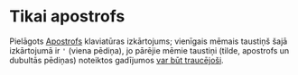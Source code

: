 Tikai apostrofs
===============

Pielāgots [Apostrofs](http://laacz.lv/apostrofs/) klaviatūras izkārtojums; vienīgais mēmais taustiņš šajā izkārtojumā ir `'` (viena pēdiņa), jo pārējie mēmie taustiņi (tilde, apostrofs un dubultās pēdiņas) noteiktos gadījumos [var būt traucējoši](https://github.com/laacz/apostrofs/issues/2).